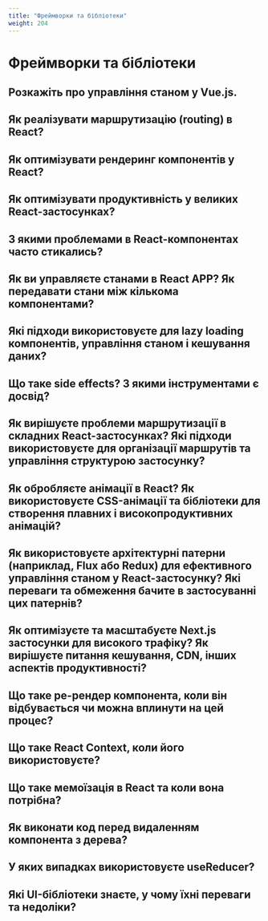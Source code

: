 ```yaml
---
title: "Фреймворки та бібліотеки"
weight: 204
---
```


# Фреймворки та бібліотеки

## Розкажіть про управління станом у Vue.js.

## Як реалізувати маршрутизацію (routing) в React?

## Як оптимізувати рендеринг компонентів у React?

## Як оптимізувати продуктивність у великих React-застосунках?

## З якими проблемами в React-компонентах часто стикались?

## Як ви управляєте станами в React APP? Як передавати стани між кількома компонентами?

## Які підходи використовуєте для lazy loading компонентів, управління станом і кешування даних?

## Що таке side effects? З якими інструментами є досвід?

## Як вирішуєте проблеми маршрутизації в складних React-застосунках? Які підходи використовуєте для організації маршрутів та управління структурою застосунку?

## Як обробляєте анімації в React? Як використовуєте CSS-анімації та бібліотеки для створення плавних і високопродуктивних анімацій?

## Як використовуєте архітектурні патерни (наприклад, Flux або Redux) для ефективного управління станом у React-застосунку? Які переваги та обмеження бачите в застосуванні цих патернів?

## Як оптимізуєте та масштабуєте Next.js застосунки для високого трафіку? Як вирішуєте питання кешування, CDN, інших аспектів продуктивності?

## Що таке ре-рендер компонента, коли він відбувається чи можна вплинути на цей процес?

## Що таке React Context, коли його використовуєте?

## Що таке мемоїзація в React та коли вона потрібна?

## Як виконати код перед видаленням компонента з дерева?

## У яких випадках використовуєте useReducer?

## Які UI-бібліотеки знаєте, у чому їхні переваги та недоліки?